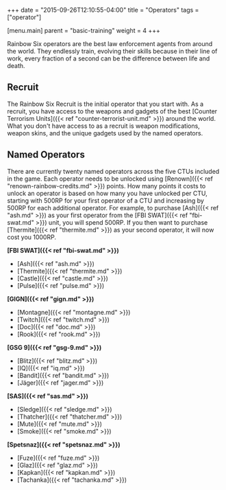 +++
date = "2015-09-26T12:10:55-04:00"
title = "Operators"
tags = ["operator"]

[menu.main]
  parent = "basic-training"
  weight = 4
+++

Rainbow Six operators are the best law enforcement agents from around the world. They endlessly train, evolving their skills because in their line of work, every fraction of a second can be the difference between life and death.

## Recruit

The Rainbow Six Recruit is the initial operator that you start with. As a recruit, you have access to the weapons and gadgets  of the best [Counter Terrorism Units]({{< ref "counter-terrorist-unit.md" >}}) around the world. What you don't have access to as a recruit is weapon modifications, weapon skins, and the unique gadgets used by the named operators.

## Named Operators

There are currently twenty named operators across the five CTUs included in the game. Each operator needs to be unlocked using [Renown]({{< ref "renown-rainbow-credits.md" >}}) points. How many points it costs to unlock an operator is based on how many you have unlocked per CTU, starting with 500RP for your first operator of a CTU and increasing by 500RP for each additional operator. For example, to purchase [Ash]({{< ref "ash.md" >}}) as your first operator from the [FBI SWAT]({{< ref "fbi-swat.md" >}}) unit, you will spend 500RP. If you then want to purchase [Thermite]({{< ref "thermite.md" >}}) as your second operator, it will now cost you 1000RP.

**[FBI SWAT]({{< ref "fbi-swat.md" >}})**

- [Ash]({{< ref "ash.md" >}})
- [Thermite]({{< ref "thermite.md" >}})
- [Castle]({{< ref "castle.md" >}})
- [Pulse]({{< ref "pulse.md" >}})

**[GIGN]({{< ref "gign.md" >}})**

- [Montagne]({{< ref "montagne.md" >}})
- [Twitch]({{< ref "twitch.md" >}})
- [Doc]({{< ref "doc.md" >}})
- [Rook]({{< ref "rook.md" >}})

**[GSG 9]({{< ref "gsg-9.md" >}})**


- [Blitz]({{< ref "blitz.md" >}})
- [IQ]({{< ref "iq.md" >}})
- [Bandit]({{< ref "bandit.md" >}})
- [Jäger]({{< ref "jager.md" >}})

**[SAS]({{< ref "sas.md"  >}})**


- [Sledge]({{< ref "sledge.md" >}})
- [Thatcher]({{< ref "thatcher.md" >}})
- [Mute]({{< ref "mute.md" >}})
- [Smoke]({{< ref "smoke.md" >}})

**[Spetsnaz]({{< ref "spetsnaz.md"  >}})**

- [Fuze]({{< ref "fuze.md" >}})
- [Glaz]({{< ref "glaz.md" >}})
- [Kapkan]({{< ref "kapkan.md" >}})
- [Tachanka]({{< ref "tachanka.md" >}})
